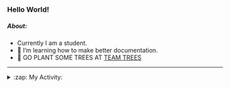### Hello World!

##### About:
- Currently I am a student.
- 🌱 I’m learning how to make better documentation.
- 🌱 GO PLANT SOME TREES AT [TEAM TREES](https://teamtrees.org/)

---
<details>
  <summary>:zap: My Activity:</summary>
  
<!--START_SECTION:waka-->
![Code Time](http://img.shields.io/badge/Code%20Time-1%2C116%20hrs%2014%20mins-blue)

**I'm a Night 🦉** 

```text
🌞 Morning                1369 commits        ██░░░░░░░░░░░░░░░░░░░░░░░   09.11 % 
🌆 Daytime                5234 commits        █████████░░░░░░░░░░░░░░░░   34.85 % 
🌃 Evening                4321 commits        ███████░░░░░░░░░░░░░░░░░░   28.77 % 
🌙 Night                  4096 commits        ███████░░░░░░░░░░░░░░░░░░   27.27 % 
```
📅 **I'm Most Productive on Wednesday** 

```text
Monday                   2285 commits        ████░░░░░░░░░░░░░░░░░░░░░   15.21 % 
Tuesday                  1826 commits        ███░░░░░░░░░░░░░░░░░░░░░░   12.16 % 
Wednesday                3547 commits        ██████░░░░░░░░░░░░░░░░░░░   23.62 % 
Thursday                 1870 commits        ███░░░░░░░░░░░░░░░░░░░░░░   12.45 % 
Friday                   1498 commits        ██░░░░░░░░░░░░░░░░░░░░░░░   09.97 % 
Saturday                 1360 commits        ██░░░░░░░░░░░░░░░░░░░░░░░   09.05 % 
Sunday                   2634 commits        ████░░░░░░░░░░░░░░░░░░░░░   17.54 % 
```


📊 **This Week I Spent My Time On** 

```text
🔥 Editors: 
VS Code                  5 hrs 42 mins       █████████████████████████   100.00 % 

🐱‍💻 Projects: 
praise                   4 hrs 25 mins       ███████████████████░░░░░░   77.70 % 
CSF22                    1 hr 16 mins        ██████░░░░░░░░░░░░░░░░░░░   22.23 % 
ai                       0 secs              ░░░░░░░░░░░░░░░░░░░░░░░░░   00.08 % 
```


 Last Updated on 25/04/2023 12:09:22 UTC
<!--END_SECTION:waka-->
</details>
